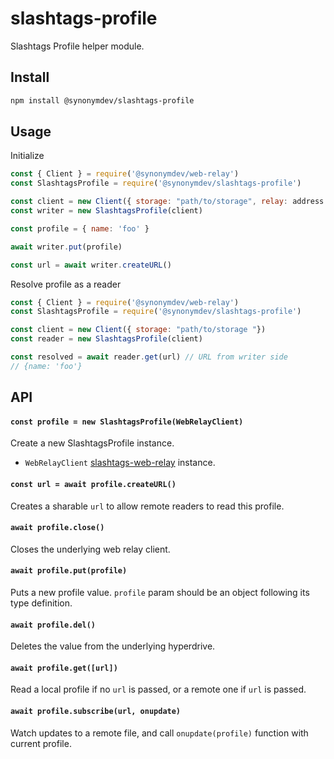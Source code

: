 # slashtags-profile

Slashtags Profile helper module.

## Install

```bash
npm install @synonymdev/slashtags-profile
```

## Usage

Initialize

```js
const { Client } = require('@synonymdev/web-relay')
const SlashtagsProfile = require('@synonymdev/slashtags-profile')

const client = new Client({ storage: "path/to/storage", relay: address })
const writer = new SlashtagsProfile(client)

const profile = { name: 'foo' }

await writer.put(profile)

const url = await writer.createURL()
```

Resolve profile as a reader 

```js
const { Client } = require('@synonymdev/web-relay')
const SlashtagsProfile = require('@synonymdev/slashtags-profile')

const client = new Client({ storage: "path/to/storage "})
const reader = new SlashtagsProfile(client)

const resolved = await reader.get(url) // URL from writer side
// {name: 'foo'}
```

## API

#### `const profile = new SlashtagsProfile(WebRelayClient)`

Create a new SlashtagsProfile instance.

- `WebRelayClient` [slashtags-web-relay](https://github.com/slashtags/web-relay) instance.

#### `const url = await profile.createURL()`

Creates a sharable `url` to allow remote readers to read this profile.

#### `await profile.close()`

Closes the underlying web relay client.

#### `await profile.put(profile)`

Puts a new profile value. `profile` param should be an object following its type definition.

#### `await profile.del()`

Deletes the value from the underlying hyperdrive.

####  `await profile.get([url])`

Read a local profile if no `url` is passed, or a remote one if `url` is passed.

#### `await profile.subscribe(url, onupdate)`

Watch updates to a remote file, and call `onupdate(profile)` function with current profile.
